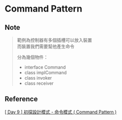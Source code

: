 # Command Pattern

## Note
> 
>   範例為控制器有多個插槽可以放入裝置  
>   而裝置我們需要幫他產生命令
>
>   分為幾個物件：
>   * interface Command
>   * class implCommand
>   * class invoker
>   * class receiver
>

## Reference
[[ Day 9 ] 初探設計模式 - 命令模式 ( Command Pattern )](https://ithelp.ithome.com.tw/articles/10204425)
